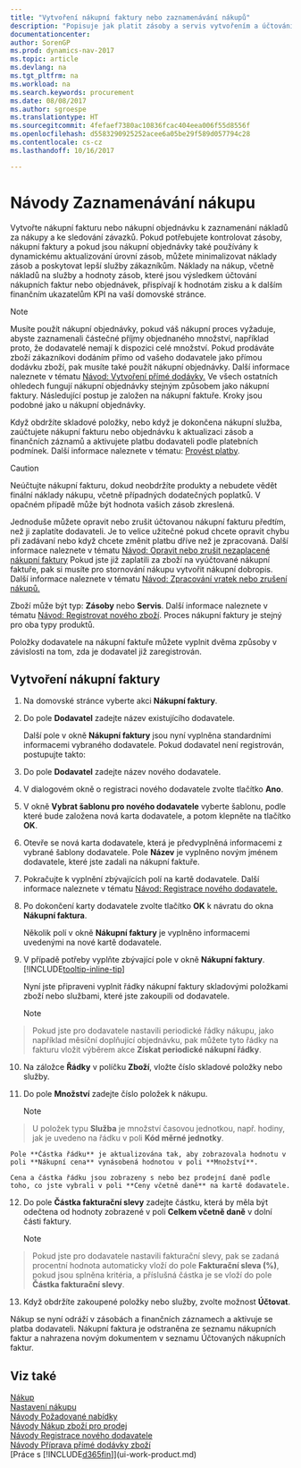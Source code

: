 ```yaml
---
title: "Vytvoření nákupní faktury nebo zaznamenávání nákupů"
description: "Popisuje jak platit zásoby a servis vytvořením a účtováním nákupních faktur a objednávek."
documentationcenter: 
author: SorenGP
ms.prod: dynamics-nav-2017
ms.topic: article
ms.devlang: na
ms.tgt_pltfrm: na
ms.workload: na
ms.search.keywords: procurement
ms.date: 08/08/2017
ms.author: sgroespe
ms.translationtype: HT
ms.sourcegitcommit: 4fefaef7380ac10836fcac404eea006f55d8556f
ms.openlocfilehash: d5583290925252acee6a05be29f589d057794c28
ms.contentlocale: cs-cz
ms.lasthandoff: 10/16/2017

---
```

# <a name="how-to-record-purchases"></a>Návody Zaznamenávání nákupu
Vytvořte nákupní fakturu nebo nákupní objednávku k zaznamenání nákladů za nákupy a ke sledování závazků. Pokud potřebujete kontrolovat zásoby, nákupní faktury a pokud jsou nákupní objednávky také používány k dynamickému aktualizování úrovní zásob, můžete minimalizovat náklady zásob a poskytovat lepší služby zákazníkům. Náklady na nákup, včetně nákladů na služby a hodnoty zásob, které jsou výsledkem účtování nákupních faktur nebo objednávek, přispívají k hodnotám zisku a k dalším finančním ukazatelům KPI na vaší domovské stránce.

> [!NOTE]  
>   Musíte použít nákupní objednávky, pokud váš nákupní proces vyžaduje, abyste zaznamenali částečné příjmy objednaného množství, například proto, že dodavatelé nemají k dispozici celé množství. Pokud prodáváte zboží zákazníkovi dodáním přímo od vašeho  dodavatele jako přímou dodávku zboží, pak musíte také použít nákupní objednávky. Další informace naleznete v tématu [Návod: Vytvoření přímé dodávky.](sales-how-drop-shipment.md) Ve všech ostatních ohledech fungují nákupní objednávky stejným způsobem jako nákupní faktury. Následující postup je založen na nákupní faktuře. Kroky jsou podobné jako u nákupní objednávky.

Když obdržíte skladové položky, nebo když je dokončena nákupní služba, zaúčtujete nákupní fakturu nebo objednávku k aktualizaci zásob a finančních záznamů a aktivujete platbu dodavateli podle platebních podmínek. Další informace naleznete v tématu: [Provést platby](payables-make-payments.md).

> [!CAUTION]  
>   Neúčtujte nákupní fakturu, dokud neobdržíte produkty a nebudete vědět finální náklady nákupu, včetně případných dodatečných poplatků. V opačném případě může být hodnota vašich zásob zkreslená.

Jednoduše můžete opravit nebo zrušit účtovanou nákupní fakturu předtím, než ji zaplatíte dodavateli. Je to velice užitečné pokud chcete opravit chybu při zadávaní nebo když chcete změnit platbu dříve než je zpracovaná. Další informace naleznete v tématu [Návod: Opravit nebo zrušit nezaplacené nákupní faktury](purchasing-how-correct-cancel-unpaid-purchase-invoices.md) Pokud jste již zaplatili za zboží na vyúčtované nákupní faktuře, pak si musíte pro stornování nákupu vytvořit nákupní dobropis. Další informace naleznete v tématu [Návod: Zpracování vratek nebo zrušení nákupů.](purchasing-how-process-purchase-returns-cancellations.md)

Zboží může být typ: **Zásoby** nebo **Servis**. Další informace naleznete v tématu [Návod: Registrovat nového zboží](inventory-how-register-new-items.md). Proces nákupní faktury je stejný pro oba typy produktů.

Položky dodavatele na nákupní faktuře můžete vyplnit dvěma způsoby v závislosti na tom, zda je dodavatel již zaregistrován.

## <a name="to-create-a-purchase-invoice"></a>Vytvoření nákupní faktury
1. Na domovské stránce vyberte akci **Nákupní faktury**.  
2. Do pole **Dodavatel** zadejte název existujícího dodavatele.

    Další pole v okně **Nákupní faktury** jsou nyní vyplněna standardními informacemi vybraného dodavatele. Pokud dodavatel není registrován, postupujte takto:
3. Do pole **Dodavatel** zadejte název nového dodavatele.
4. V dialogovém okně o registraci nového dodavatele zvolte tlačítko **Ano**.
5. V okně **Vybrat šablonu pro nového dodavatele**  vyberte šablonu, podle které bude založena nová karta dodavatele, a potom klepněte na tlačítko **OK**.
6. Otevře se nová karta dodavatele, která je předvyplněná informacemi z vybrané šablony dodavatele. Pole **Název** je vyplněno novým jménem dodavatele, které jste zadali na nákupní faktuře.
7. Pokračujte k vyplnění zbývajících polí na kartě dodavatele. Další informace naleznete v tématu [Návod: Registrace nového dodavatele.](purchasing-how-register-new-vendors.md)  
8. Po dokončení karty dodavatele zvolte tlačítko **OK** k návratu do okna **Nákupní faktura**.

    Několik polí v okně **Nákupní faktury** je vyplněno informacemi uvedenými na nové kartě dodavatele.
9. V případě potřeby vyplňte zbývající pole v okně **Nákupní faktury**. [!INCLUDE[tooltip-inline-tip](includes/tooltip-inline-tip_md.md)]

    Nyní jste připraveni vyplnit řádky nákupní faktury skladovými položkami zboží nebo službami, které jste zakoupili od dodavatele.

    > [!NOTE]  
>   Pokud jste pro dodavatele nastavili periodické řádky nákupu, jako například měsíční doplňující objednávku, pak můžete tyto řádky na fakturu vložit výběrem akce **Získat periodické nákupní řádky**.
10. Na záložce **Řádky** v políčku **Zboží**, vložte číslo skladové položky nebo služby.
11. Do pole **Množství** zadejte číslo položek k nákupu.

    > [!NOTE]  
>   U položek typu **Služba** je množství časovou jednotkou, např. hodiny, jak je uvedeno na řádku v poli **Kód měrné jednotky**.

    Pole **Částka řádku** je aktualizována tak, aby zobrazovala hodnotu v poli **Nákupní cena** vynásobená hodnotou v poli **Množství**.

    Cena a částka řádku jsou zobrazeny s nebo bez prodejní daně podle toho, co jste vybrali v poli **Ceny včetně daně** na kartě dodavatele.
12. Do pole **Částka fakturační slevy** zadejte částku, která by měla být odečtena od hodnoty zobrazené v poli **Celkem včetně daně** v dolní části faktury.

    > [!NOTE]  
>   Pokud jste pro dodavatele nastavili fakturační slevy, pak se zadaná procentní hodnota automaticky vloží do pole **Fakturační sleva (%)**, pokud jsou splněna kritéria, a příslušná částka je se vloží do pole **Částka fakturační slevy**.
13. Když obdržíte zakoupené položky nebo služby, zvolte možnost **Účtovat**.

Nákup se nyní odráží v zásobách a finančních záznamech a aktivuje se platba dodavateli. Nákupní faktura je odstraněna ze seznamu nákupních faktur a nahrazena novým dokumentem v seznamu Účtovaných nákupních faktur.

## <a name="see-also"></a>Viz také
[Nákup](purchasing-manage-purchasing.md)  
[Nastavení nákupu](purchasing-setup-purchasing.md)  
[Návody Požadované nabídky](purchasing-how-request-quotes.md)  
[Návody Nákup zboží pro prodej](purchasing-how-purchase-products-sale.md)  
[Návody Registrace nového dodavatele](purchasing-how-register-new-vendors.md)  
[Návody Příprava přímé dodávky zboží](sales-how-drop-shipment.md)  
[Práce s [!INCLUDE[d365fin](includes/d365fin_md.md)]](ui-work-product.md)

